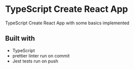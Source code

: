 # TypeScript Create React App

TypeScript Create React App with some basics implemented

## Built with

- TypeScript
- prettier linter run on commit
- Jest tests run on push

